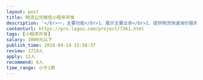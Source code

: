 ```yaml
---                
layout: post       
title: 物流公司微信小程序开发           
description: '</br>一，主要功能</br>1、展示主要业务</br>2、提供物流快速询价服务</br>3、客服账号管理</br>4、语言版本，中英两版</br></br>二，团队要求</br>1，具备完善的项目开发能力，可高效完成搭建系统到开发上线</br>2，具备良好契约精神，准确的需求把控</br>'     
contenturl: https://pro.lagou.com/project/7361.html      
tags: [小程序开发]            
salary: 3000元以下          
publish_time: 2018-04-19 15:58:37         
review: 1719人                   
apply: 12人                   
recommend: 6人                   
time_range: 小于1周              
---                 
```

